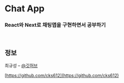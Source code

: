 # **Chat App**

### React와 Next로 채팅앱을 구현하면서 공부하기

<br/>

## 정보

최규성 – [@깃허브](https://github.com/cks612)

[https://github.com/cks612](https://github.com/cks612)
